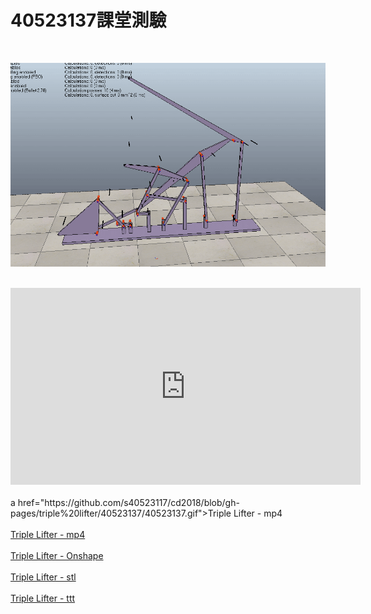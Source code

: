 # 40523137課堂測驗
</br>

![](../../photos/37.gif)

</br>
<iframe width="560" height="315" src="https://www.youtube.com/watch?v=nxqSU_jvw_0&feature=youtu.be" frameborder="0" allow="autoplay; encrypted-media" allowfullscreen></iframe>
</br>
</br>
a href="https://github.com/s40523117/cd2018/blob/gh-pages/triple%20lifter/40523137/40523137.gif">Triple Lifter - mp4</a>
</br>
</br>
<a href="https://www.youtube.com/watch?v=nxqSU_jvw_0&feature=youtu.be">Triple Lifter - mp4</a>
</br>
</br>
<a href="https://cad.onshape.com/documents/a472fb4cb5603cf3f2f65d08/w/9f506090024475c21e4c3de1/e/c39d136b7fa811b962ea1ed3
">Triple Lifter - Onshape</a>
</br>
</br>
<a href="https://github.com/s40523117/cd2018/blob/gh-pages/triple%20lifter/40523137/40523137%E4%B8%89%E6%AE%B5%E5%BC%8F.stl
">Triple Lifter - stl</a>
</br>
</br>
<a href="https://github.com/s40523117/cd2018/blob/gh-pages/triple%20lifter/40523137/%E4%B8%89%E6%AE%B5%E5%BC%8F.ttt
">Triple Lifter - ttt</a>

